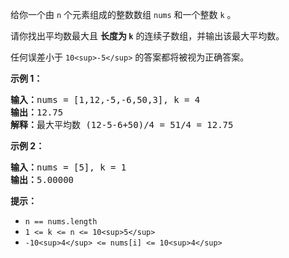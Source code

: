 给你一个由 `n` 个元素组成的整数数组 `nums` 和一个整数 `k` 。

请你找出平均数最大且 **长度为 `k`** 的连续子数组，并输出该最大平均数。

任何误差小于 `10<sup>-5</sup>` 的答案都将被视为正确答案。

**示例 1：**

<pre><strong>输入：</strong>nums = [1,12,-5,-6,50,3], k = 4
<strong>输出：</strong>12.75
<strong>解释：</strong>最大平均数 (12-5-6+50)/4 = 51/4 = 12.75
</pre>

**示例 2：**

<pre><strong>输入：</strong>nums = [5], k = 1
<strong>输出：</strong>5.00000
</pre>

**提示：**

* `n == nums.length`
* `1 <= k <= n <= 10<sup>5</sup>`
* `-10<sup>4</sup> <= nums[i] <= 10<sup>4</sup>`

